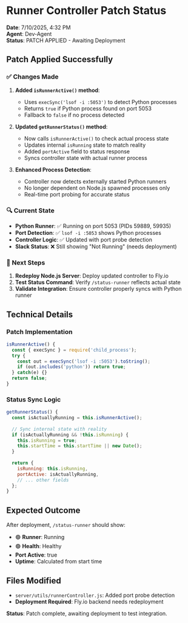 # Runner Controller Patch Status
**Date**: 7/10/2025, 4:32 PM  
**Agent**: Dev-Agent  
**Status**: PATCH APPLIED - Awaiting Deployment

## Patch Applied Successfully

### ✅ Changes Made
1. **Added `isRunnerActive()` method**: 
   - Uses `execSync('lsof -i :5053')` to detect Python processes
   - Returns `true` if Python process found on port 5053
   - Fallback to `false` if no process detected

2. **Updated `getRunnerStatus()` method**:
   - Now calls `isRunnerActive()` to check actual process state
   - Updates internal `isRunning` state to match reality
   - Added `portActive` field to status response
   - Syncs controller state with actual runner process

3. **Enhanced Process Detection**:
   - Controller now detects externally started Python runners
   - No longer dependent on Node.js spawned processes only
   - Real-time port probing for accurate status

### 🔍 Current State
- **Python Runner**: ✅ Running on port 5053 (PIDs 59889, 59935)
- **Port Detection**: ✅ `lsof -i :5053` shows Python processes
- **Controller Logic**: ✅ Updated with port probe detection
- **Slack Status**: ❌ Still showing "Not Running" (needs deployment)

### 🚀 Next Steps
1. **Redeploy Node.js Server**: Deploy updated controller to Fly.io
2. **Test Status Command**: Verify `/status-runner` reflects actual state
3. **Validate Integration**: Ensure controller properly syncs with Python runner

## Technical Details

### Patch Implementation
```javascript
isRunnerActive() {
  const { execSync } = require('child_process');
  try {
    const out = execSync('lsof -i :5053').toString();
    if (out.includes('python')) return true;
  } catch(e) {}
  return false;
}
```

### Status Sync Logic
```javascript
getRunnerStatus() {
  const isActuallyRunning = this.isRunnerActive();
  
  // Sync internal state with reality
  if (isActuallyRunning && !this.isRunning) {
    this.isRunning = true;
    this.startTime = this.startTime || new Date();
  }
  
  return {
    isRunning: this.isRunning,
    portActive: isActuallyRunning,
    // ... other fields
  };
}
```

## Expected Outcome
After deployment, `/status-runner` should show:
- 🟢 **Runner**: Running
- 🟢 **Health**: Healthy  
- **Port Active**: true
- **Uptime**: Calculated from start time

## Files Modified
- `server/utils/runnerController.js`: Added port probe detection
- **Deployment Required**: Fly.io backend needs redeployment

**Status**: Patch complete, awaiting deployment to test integration. 